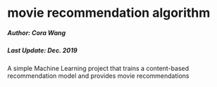 # movie recommendation algorithm
##### Author: Cora Wang
##### Last Update: Dec. 2019

A simple Machine Learning project that trains a content-based recommendation model and provides movie recommendations